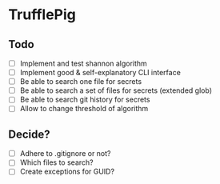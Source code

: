 # TrufflePig

## Todo

- [ ] Implement and test shannon algorithm
- [ ] Implement good & self-explanatory CLI interface
- [ ] Be able to search one file for secrets
- [ ] Be able to search a set of files for secrets (extended glob)
- [ ] Be able to search git history for secrets
- [ ] Allow to change threshold of algorithm

## Decide?

- [ ] Adhere to .gitignore or not?
- [ ] Which files to search? 
- [ ] Create exceptions for GUID?

